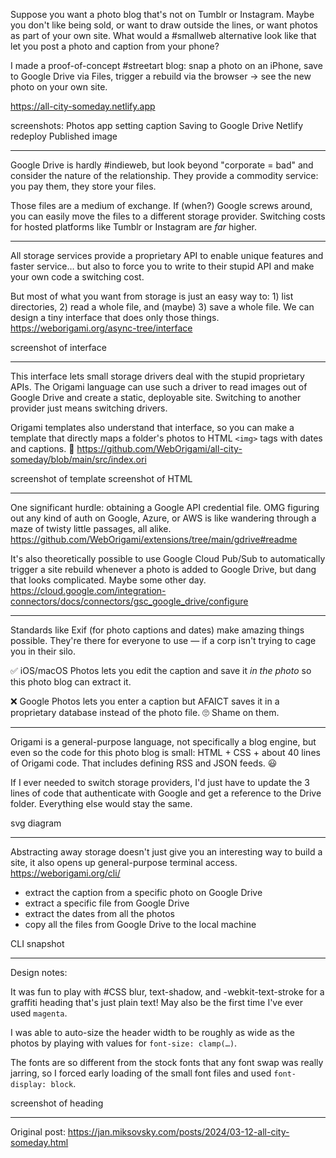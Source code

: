 Suppose you want a photo blog that's not on Tumblr or Instagram. Maybe you don't like being sold, or want to draw outside the lines, or want photos as part of your own site. What would a #smallweb alternative look like that let you post a photo and caption from your phone?

I made a proof-of-concept #streetart blog: snap a photo on an iPhone, save to Google Drive via Files, trigger a rebuild via the browser → see the new photo on your own site.

https://all-city-someday.netlify.app

screenshots:
Photos app setting caption
Saving to Google Drive
Netlify redeploy
Published image

---

Google Drive is hardly #indieweb, but look beyond "corporate = bad" and consider the nature of the relationship. They provide a commodity service: you pay them, they store your files.

Those files are a medium of exchange. If (when?) Google screws around, you can easily move the files to a different storage provider. Switching costs for hosted platforms like Tumblr or Instagram are _far_ higher.

---

All storage services provide a proprietary API to enable unique features and faster service… but also to force you to write to their stupid API and make your own code a switching cost.

But most of what you want from storage is just an easy way to: 1) list directories, 2) read a whole file, and (maybe) 3) save a whole file. We can design a tiny interface that does only those things. https://weborigami.org/async-tree/interface

screenshot of interface

---

This interface lets small storage drivers deal with the stupid proprietary APIs. The Origami language can use such a driver to read images out of Google Drive and create a static, deployable site. Switching to another provider just means switching drivers.

Origami templates also understand that interface, so you can make a template that directly maps a folder's photos to HTML `<img>` tags with dates and captions. 🎉 https://github.com/WebOrigami/all-city-someday/blob/main/src/index.ori

screenshot of template
screenshot of HTML

---

One significant hurdle: obtaining a Google API credential file. OMG figuring out any kind of auth on Google, Azure, or AWS is like wandering through a maze of twisty little passages, all alike. https://github.com/WebOrigami/extensions/tree/main/gdrive#readme

It's also theoretically possible to use Google Cloud Pub/Sub to automatically trigger a site rebuild whenever a photo is added to Google Drive, but dang that looks complicated. Maybe some other day. https://cloud.google.com/integration-connectors/docs/connectors/gsc_google_drive/configure

---

Standards like Exif (for photo captions and dates) make amazing things possible. They're there for everyone to use — if a corp isn't trying to cage you in their silo.

✅ iOS/macOS Photos lets you edit the caption and save it _in the photo_ so this photo blog can extract it.

❌ Google Photos lets you enter a caption but AFAICT saves it in a proprietary database instead of the photo file. 🙄 Shame on them.

---

Origami is a general-purpose language, not specifically a blog engine, but even so the code for this photo blog is small: HTML + CSS + about 40 lines of Origami code. That includes defining RSS and JSON feeds. 😃

If I ever needed to switch storage providers, I'd just have to update the 3 lines of code that authenticate with Google and get a reference to the Drive folder. Everything else would stay the same.

svg diagram

---

Abstracting away storage doesn't just give you an interesting way to build a site, it also opens up general-purpose terminal access. https://weborigami.org/cli/

- extract the caption from a specific photo on Google Drive
- extract a specific file from Google Drive
- extract the dates from all the photos
- copy all the files from Google Drive to the local machine

CLI snapshot

---

Design notes:

It was fun to play with #CSS blur, text-shadow, and -webkit-text-stroke for a graffiti heading that's just plain text! May also be the first time I've ever used `magenta`.

I was able to auto-size the header width to be roughly as wide as the photos by playing with values for `font-size: clamp(…)`.

The fonts are so different from the stock fonts that any font swap was really jarring, so I forced early loading of the small font files and used `font-display: block`.

screenshot of heading

---

Original post: https://jan.miksovsky.com/posts/2024/03-12-all-city-someday.html
